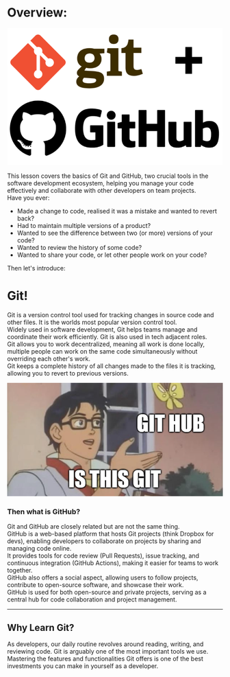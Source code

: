 
# Overview:

<kbd>![git+github](../images/git+github.png)</kbd>

This lesson covers the basics of Git and GitHub, two crucial tools in the software development ecosystem, helping you manage your code effectively and collaborate with other developers on team projects.  
Have you ever:
- Made a change to code, realised it was a mistake and wanted to revert back?
- Had to maintain multiple versions of a product?
- Wanted to see the difference between two (or more) versions of your code?
- Wanted to review the history of some code?
- Wanted to share your code, or let other people work on your code?  

Then let's introduce:

# Git!

Git is a version control tool used for tracking changes in source code and other files. It is the worlds most popular version control tool.  
Widely used in software development, Git helps teams manage and coordinate their work efficiently. Git is also used in tech adjacent roles.  
Git allows you to work decentralized, meaning all work is done locally, multiple people can work on the same code simultaneously without overriding each other's work.  
Git keeps a complete history of all changes made to the files it is tracking, allowing you to revert to previous versions.  


<kbd>![isthisgithub](../images/isthisgithub.png)</kbd>


### Then what is GitHub?

Git and GitHub are closely related but are not the same thing.  
GitHub is a web-based platform that hosts Git projects (think Dropbox for devs), enabling developers to collaborate on projects by sharing and managing code online.  
It provides tools for code review (Pull Requests), issue tracking, and continuous integration (GitHub Actions), making it easier for teams to work together.  
GitHub also offers a social aspect, allowing users to follow projects, contribute to open-source software, and showcase their work.  
GitHub is used for both open-source and private projects, serving as a central hub for code collaboration and project management.

---

## Why Learn Git?

As developers, our daily routine revolves around reading, writing, and reviewing code. Git is arguably one of the most important tools we use. Mastering the features and functionalities Git offers is one of the best investments you can make in yourself as a developer.